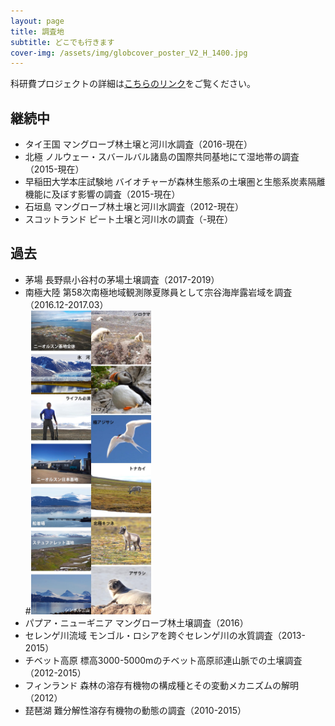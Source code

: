 ```yaml
---
layout: page
title: 調査地
subtitle: どこでも行きます
cover-img: /assets/img/globcover_poster_V2_H_1400.jpg
---
```

科研費プロジェクトの詳細は[こちらのリンク](https://nrid.nii.ac.jp/ja/nrid/1000050243332/)をご覧ください。
## 継続中
* タイ王国 マングローブ林土壌と河川水調査（2016-現在）
* 北極 ノルウェー・スバールバル諸島の国際共同基地にて湿地帯の調査（2015-現在）
* 早稲田大学本庄試験地 バイオチャーが森林生態系の土壌圏と生態系炭素隔離機能に及ぼす影響の調査（2015-現在）
* 石垣島 マングローブ林土壌と河川水調査（2012-現在）
* スコットランド ピート土壌と河川水の調査（-現在）

## 過去
* 茅場 長野県小谷村の茅場土壌調査（2017-2019）
* 南極大陸 第58次南極地域観測隊夏隊員として宗谷海岸露岩域を調査（2016.12-2017.03）  
#<img src="/assets/img/nankyoku1.jpg" alt="image" width="96" height="486"><img src="/assets/img/nankyoku2.jpg" alt="image" width="96" height="486">
* パプア・ニューギニア マングローブ林土壌調査（2016）
* セレンゲ川流域 モンゴル・ロシアを跨ぐセレンゲ川の水質調査（2013-2015）
* チベット高原 標高3000-5000mのチベット高原祁連山脈での土壌調査（2012-2015）
* フィンランド 森林の溶存有機物の構成種とその変動メカニズムの解明（2012）
* 琵琶湖 難分解性溶存有機物の動態の調査（2010-2015）
